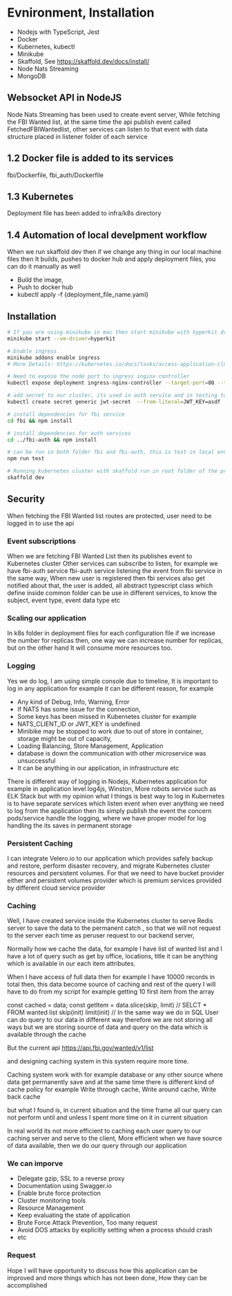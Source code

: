 # Evnironment, Installation
- Nodejs with TypeScript, Jest
- Docker
- Kubernetes, kubectl 
- Minikube
- Skaffold, See https://skaffold.dev/docs/install/
- Node Nats Streaming
- MongoDB

## Websocket API in NodeJS
Node Nats Streaming has been used to create event server, While fetching the FBI Wanted list, at the same time the api publish event called FetchedFBIWantedlist, other services can listen to that
event with data structure placed in listener folder of each service
## 1.2 Docker file is added to its services
fbi/Dockerfile, fbi_auth/Dockerfile

## 1.3 Kubernetes 
Deployment file has been added to infra/k8s directory

## 1.4 Automation of local develpment workflow 
When we run skaffold dev then if we change any thing in our local machine files then It builds, pushes to docker hub and apply deployment files, you can do it manually as well
- Build the image, 
- Push to docker hub 
- kubectl apply -f {deployment_file_name.yaml}

## Installation
``` bash 
# If you are using minikube in mac then start minikube with hyperkit driver 
minikube start --vm-driver=hyperkit

# Enable ingress 
minikube addons enable ingress
# More Details: https://kubernetes.io/docs/tasks/access-application-cluster/ingress-minikube/

# Need to expose the node port to ingress inginx controller 
kubectl expose deployment ingress-nginx-controller --target-port=80 --type=NodePort -n kube-system

# add secret to our cluster, its used in auth service and in testing too
kubectl create secret generic jwt-secret  --from-literal=JWT_KEY=asdf

# install dependencies for fbi service
cd fbi && npm install 

# install dependencies for auth services
cd ../fbi-auth && npm install 

# can be run in both folder fbi and fbi-auth, this is test in local environment, when we push to GitHub or GitLab we will have our git hub action where all test will run there too
npm run test 

# Running kubernetes cluster with skaffold run in root folder of the project eg(fbi-wanted-ws)
skaffold dev 
```

## Security 
When fetching the FBI Wanted list routes are protected, user need to be logged in to use the api 

### Event subscriptions
When we are fetching FBI Wanted List then its publishes event to Kubernetes cluster Other services can subscribe to listen, for example we have fbi-auth service fbi-auth service listening the event from fbi service in the same way, When new user is registered then fbi services also get notified about that, the user is added, all abstract typescript class which define inside common folder can be use in different services, to know the subject, event type, event data type etc

### Scaling our application 
In k8s folder in deployment files for each configuration file if we increase the number for replicas then, one way we can increase number for replicas, but on the other hand It will consume more resources too.

### Logging 
Yes we do log, I am using simple console due to timeline, It is important to log in any application for example it can be different reason, for example 
- Any kind of Debug, Info, Warning, Error
- If NATS has some issue for the connection, 
- Some keys has been missed in Kubernetes cluster for example 
- NATS_CLIENT_ID or JWT_KEY is undefined
- Minibike may be stopped to work due to out of store in container, storage might   be out of capacity, 
- Loading Balancing, Store Management, Application 
- database is down the communication with other microservice was unsuccessful
- It can be anything in our application, in infrastructure etc

There is different way of logging in Nodejs, Kubernetes application for example in application level log4js, Winston, More robots service such as ELK Stack but with my opinion what I things is best way to log in Kubernetes is to have separate services which listen event when ever anything we need to log from the application then its simply publish the event the concern pods/service handle the logging, where we have proper model for log handling the its saves in permanent storage

### Persistent Caching 
I can integrate Velero.io to our application which provides safely backup and restore, perform disaster recovery, and migrate Kubernetes cluster resources and persistent volumes. For that we need to have bucket provider either and persistent volumes provider which is premium services provided by different cloud service provider
### Caching 

Well, I have created service inside the Kubernetes cluster to serve Redis server to save the data to the permanent catch , so that we will not request to the server each time as peruser request to our backend server,

Normally how we cache the data, for example I have list of wanted list and I have a lot of query such as get by office, locations, title it can be anything which is available in our each item attributes.

When I have access of full data then for example I have 10000 records in total then, this data become source of caching and rest of the query I will have to do from my script for example getting 10 first item from the array 

const cached = data;
const getItem = data.slice(skip, limit) // SELCT * FROM wanted list skip(init) limit(init)
// In the same way we do in SQL 
User can do query to our data in different way therefore we are not storing all ways but we are storing source of data and query on the data which is available through the cache

But the current api 
https://api.fbi.gov/wanted/v1/list

and designing caching system in this system require more time.

Caching system work with for example database or any other source where data get permanently save and at the same time there is different kind of cache policy for example Write through cache, Write around cache, Write back cache

but what I found is, in current situation and the time frame all our query can not perform until and unless I spent more time on it in current situation

In real world its not more efficient to caching each user query to our caching server and serve to the client, More efficient when we have source of data available, then we do our query through our application 

### We can imporve
- Delegate gzip, SSL to a reverse proxy 
- Documentation using Swagger.io
- Enable brute force protection
- Cluster monitoring tools
- Resource Management
- Keep evaluating the state of application 
- Brute Force Attack Prevention, Too many request
- Avoid DOS attacks by explicitly setting when a process should crash
- etc

### Request 
Hope I will have opportunity to discuss how this application can be improved and more things which has not been done, How they can be accomplished
